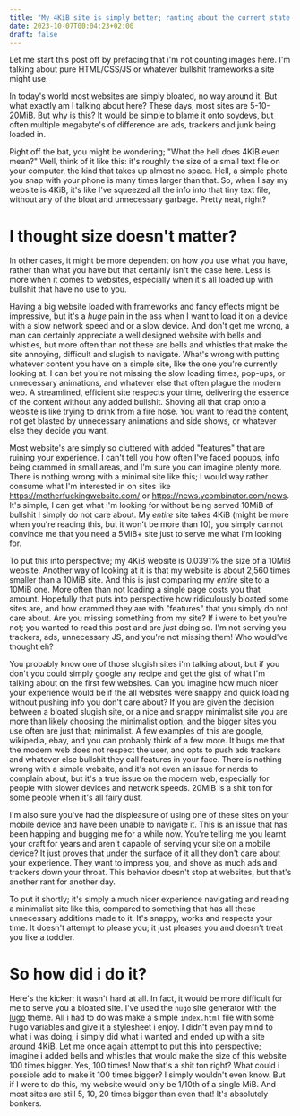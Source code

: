 ```yaml
---
title: "My 4KiB site is simply better; ranting about the current state of the web, soydevs beware."
date: 2023-10-07T00:04:23+02:00
draft: false
---
```


Let me start this post off by prefacing that i'm not counting images here. I'm talking about pure HTML/CSS/JS or whatever bullshit frameworks a site might use.

In today's world most websites are simply bloated, no way around it. But what exactly am I talking about here? These days, most sites are 5-10-20MiB. But why is this? It would be simple to blame it onto soydevs, but often multiple megabyte's of difference are ads, trackers and junk being loaded in.

Right off the bat, you might be wondering; "What the hell does 4KiB even mean?" Well, think of it like this: it's roughly the size of a small text file on your computer, the kind that takes up almost no space. Hell, a simple photo you snap with your phone is many times larger than that. So, when I say my website is 4KiB, it's like I've squeezed all the info into that tiny text file, without any of the bloat and unnecessary garbage. Pretty neat, right?

# I thought size doesn't matter?

In other cases, it might be more dependent on how you use what you have, rather than what you have but that certainly isn't the case here. Less is more when it comes to websites, especially when it's all loaded up with bullshit that have no use to you.

Having a big website loaded with frameworks and fancy effects might be impressive, but it's a *huge* pain in the ass when I want to load it on a device with a slow network speed and or a slow device. And don't get me wrong, a man can certainly appreciate a well designed website with bells and whistles, but more often than not these are bells and whistles that make the site annoying, difficult and slugish to navigate. What's wrong with putting whatever content you have on a simple site, like the one you're currently looking at. I can bet you're not missing the slow loading times, pop-ups, or unnecessary animations, and whatever else that often plague the modern web. A streamlined, efficient site respects your time, delivering the essence of the content without any added bullshit. Shoving all that crap onto a website is like trying to drink from a fire hose. You want to read the content, not get blasted by unnecessary animations and side shows, or whatever else they decide you want.

Most website's are simply so cluttered with added "features" that are ruining your experience. I can't tell you how often I've faced popups, info being crammed in small areas, and I'm sure you can imagine plenty more. There is nothing wrong with a minimal site like this; I would way rather consume what I'm interested in on sites like https://motherfuckingwebsite.com/ or https://news.ycombinator.com/news. It's simple, I can get what I'm looking for without being served 10MiB of bullshit I simply do not care about. My *entire* site takes 4KiB (might be more when you're reading this, but it won't be more than 10), you simply cannot convince me that you need a 5MiB+ site just to serve me what I'm looking for. 

To put this into perspective; my 4KiB website is 0.0391% the size of a 10MiB website. Another way of looking at it is that my website is about 2,560 times smaller than a 10MiB site. And this is just comparing my *entire* site to a 10MiB one. More often than not loading a single page costs you that amount. Hopefully that puts into perspective how ridiculously bloated some sites are, and how crammed they are with "features" that you simply do not care about. Are you missing something from my site? If i were to bet you're not; you wanted to read this post and are *just* doing so. I'm not serving you trackers, ads, unnecessary JS, and you're not missing them! Who would've thought eh?

You probably know one of those slugish sites i'm talking about, but if you don't you could simply google any recipe and get the gist of what I'm talking about on the first few websites. Can you imagine how much nicer your experience would be if the all websites were snappy and quick loading without pushing info you don't care about? If you are given the decision between a bloated slugish site, or a nice and snappy minimalist site you are more than likely choosing the minimalist option, and the bigger sites you use often are just that; minimalist. A few examples of this are google, wikipedia, ebay, and you can probably think of a few more. It bugs me that the modern web does not respect the user, and opts to push ads trackers and whatever else bullshit they call features in your face. There is nothing wrong with a simple website, and it's not even an issue for nerds to complain about, but it's a true issue on the modern web, especially for people with slower devices and network speeds. 20MiB Is a shit ton for some people when it's all fairy dust.

I'm also sure you've had the displeasure of using one of these sites on your mobile device and have been unable to navigate it. This is an issue that has been happing and bugging me for a while now. You're telling me you learnt your craft for years and aren't capable of serving your site on a mobile device? It just proves that under the surface of it all they don't care about your experience. They want to impress you, and shove as much ads and trackers down your throat. This behavior doesn't stop at websites, but that's another rant for another day.

To put it shortly; it's simply a much nicer experience navigating and reading a minimalist site like this, compared to something that has all these unnecessary additions made to it. It's snappy, works and respects your time. It doesn't attempt to please you; it just pleases you and doesn't treat you like a toddler.

# So how did i do it?

Here's the kicker; it wasn't hard at all. In fact, it would be more difficult for me to serve you a bloated site. I've used the `hugo` site generator with the [lugo](https://github.com/LukeSmithxyz/lugo) theme. All i had to do was make a simple `index.html` file with some hugo variables and give it a stylesheet i enjoy. I didn't even pay mind to what i was doing; i simply did what i wanted and ended up with a site around 4KiB. Let me once again attempt to put this into perspective; imagine i added bells and whistles that would make the size of this website 100 times bigger. Yes, 100 times! Now that's a shit ton right? What could i possible add to make it 100 times bigger? I simply wouldn't even know. But if I were to do this, my website would only be 1/10th of a single MiB. And most sites are still 5, 10, 20 times bigger than even that! It's absolutely bonkers.
